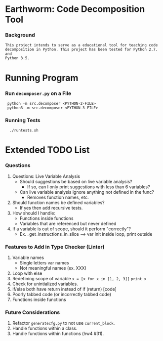 # Earthworm: Code Decomposition Tool

### Background

    This project intends to serve as a educational tool for teaching code
    decomposition in Python. This project has been tested for Python 2.7. and
    Python 3.5.


# Running Program
### Run `decomposer.py` on a File

     python -m src.decomposer <PYTHON-2-FILE>
     python3 -m src.decomposer <PYTHON-3-FILE>

### Running Tests

      ./runtests.sh


# Extended TODO List
### Questions

1. Questions: Live Variable Analysis
      - Should suggestions be based on live variable analysis?
          - If so, can I only print suggestions with less than 6 variables?
      - Can live variable analysis ignore anything not defined in the func?
          - Removes function names, etc.
2. Should function names be defined variables?
      - If yes then add recursive tests.
3. How should I handle:
      - Functions inside functions
      - Variables that are referenced but never defined
4. If a variable is out of scope, should it perform "correctly"?
      - Ex. _get_instructions_in_slice --> var init inside loop, print outside


### Features to Add in Type Checker (Linter)

1. Variable names
      - Single letters var names
      - Not meaningful names (ex. XXX)
2. Loop with else
3. Redefining scope of variable
      `x = [x for x in [1, 2, 3]]`
      `print x`
4. Check for unintialized variables.
5. if/else both have return instead of if (return) [code]
6. Poorly tabbed code (or incorrectly tabbed code)
7. Functions inside functions


### Future Considerations

1. Refactor `generatecfg.py` to not use `current_block`.
2. Handle functions within a class.
3. Handle functions within functions (hw4 #31).

